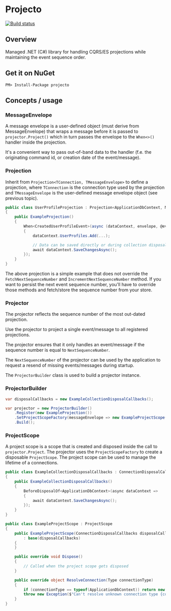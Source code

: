 # Projecto

[![Build status](https://ci.appveyor.com/api/projects/status/ikjbo1a07y33jt0o/branch/master?svg=true)](https://ci.appveyor.com/project/huysentruitw/projecto/branch/master)

## Overview

Managed .NET (C#) library for handling CQRS/ES projections while maintaining the event sequence order.

## Get it on NuGet

    PM> Install-Package projecto

## Concepts / usage

### MessageEnvelope

A message envelope is a user-defined object (must derive from MessageEnvelope) that wraps a message before it is passed to `projector.Project()` which in turn passes the envelope to the `When<>()` handler inside the projection.

It's a convenient way to pass out-of-band data to the handler (f.e. the originating command id, or creation date of the event/message).

### Projection

Inherit from `Projection<TConnection, TMessageEnvelope>` to define a projection, where `TConnection` is the connection type used by the projection and `TMessageEnvelope` is the user-defined message envelope object (see previous topic).

```csharp
public class UserProfileProjection : Projection<ApplicationDbContext, MyMessageEnvelope>
{
    public ExampleProjection()
    {
        When<CreatedUserProfileEvent>(async (dataContext, envelope, @event) =>
        {
            dataContext.UserProfiles.Add(...);

            // Data can be saved directly or during collection disposal for batching queries (see `ProjectScope`)
            await dataContext.SaveChangesAsync();
        });
    }
}
```

The above projection is a simple example that does not override the `FetchNextSequenceNumber` and `IncrementNextSequenceNumber` method. If you want to persist the next event sequence number, you'll have to override those methods and fetch/store the sequence number from your store.

### Projector

The projector reflects the sequence number of the most out-dated projection.

Use the projector to project a single event/message to all registered projections.

The projector ensures that it only handles an event/message if the sequence number is equal to `NextSequenceNumber`.

The `NextSequenceNumber` of the projector can be used by the application to request a resend of missing events/messages during startup.

The `ProjectorBuilder` class is used to build a projector instance.

### ProjectorBuilder

```csharp
var disposalCallbacks = new ExampleCollectionDisposalCallbacks();

var projector = new ProjectorBuilder()
    .Register(new ExampleProjection())
    .SetProjectScopeFactory(messageEnvelope => new ExampleProjectScope(disposalCallbacks))
    .Build();
```

### ProjectScope

A project scope is a scope that is created and disposed inside the call to `projector.Project`. The projector uses the `ProjectScopeFactory` to create a disposable `ProjectScope`.
The project scope can be used to manage the lifetime of a connections.

```csharp
public class ExampleCollectionDisposalCallbacks : ConnectionDisposalCallbacks
{
    public ExampleCollectionDisposalCallbacks()
    {
        BeforeDisposalOf<ApplicationDbContext>(async dataContext =>
        {
            await dataContext.SaveChangesAsync();
        });
    }
}

public class ExampleProjectScope : ProjectScope
{
    public ExampleProjectScope(ConnectionDisposalCallbacks disposalCallbacks)
        : base(disposalCallbacks)
    {
    }

    public override void Dispose()
    {
        // Called when the project scope gets disposed
    }

    public override object ResolveConnection(Type connectionType)
    {
        if (connectionType == typeof(ApplicationDbContext)) return new ApplicationDbContext();
        throw new Exception($"Can't resolve unknown connection type {connectionType.Name}");
    }
}
```
